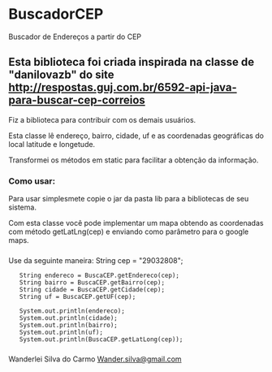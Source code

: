 # BuscadorCEP
Buscador de Endereços a partir do CEP

## Esta biblioteca foi criada inspirada na classe de  "danilovazb" do site http://respostas.guj.com.br/6592-api-java-para-buscar-cep-correios

Fiz a biblioteca para contribuir com os demais usuários.

Esta classe lê endereço, bairro, cidade, uf e as coordenadas geográficas do local latitude e longetude.

Transformei os métodos em static para facilitar a obtenção da informação.

### Como usar:

Para usar simplesmete copie o jar da pasta lib para a bibliotecas de seu sistema.

Com esta classe você pode implementar um mapa obtendo as coordenadas com método getLatLng(cep) e enviando como parâmetro para o google maps.

###
Use da seguinte maneira:
       String cep = "29032808";
       
       String endereco = BuscaCEP.getEndereco(cep);
       String bairro = BuscaCEP.getBairro(cep);
       String cidade = BuscaCEP.getCidade(cep);
       String uf = BuscaCEP.getUF(cep);
       
       System.out.println(endereco);
       System.out.println(cidade);
       System.out.println(bairro);
       System.out.println(uf);
       System.out.println(BuscaCEP.getLatLong(cep));
###
Wanderlei Silva do Carmo <Wander.silva@gmail.com>
